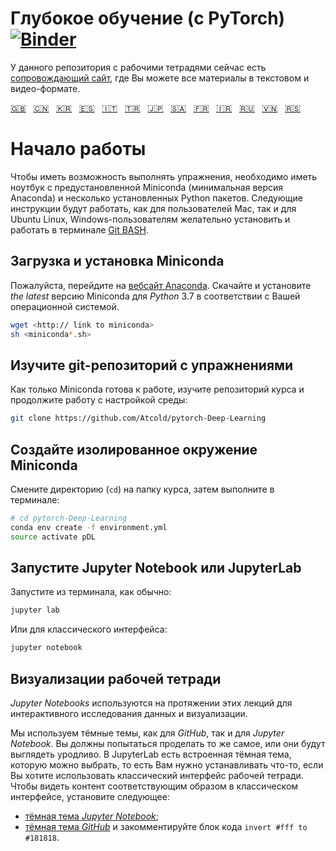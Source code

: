 <!-- # Deep Learning (with PyTorch) [![Binder](https://mybinder.org/badge_logo.svg)](https://mybinder.org/v2/gh/Atcold/pytorch-Deep-Learning/master) -->

# Глубокое обучение (с PyTorch) [![Binder](https://mybinder.org/badge_logo.svg)](https://mybinder.org/v2/gh/Atcold/pytorch-Deep-Learning/master)

<!-- This notebook repository now has a [companion website](https://atcold.github.io/pytorch-Deep-Learning/), where all the course material can be found in video and textual format. -->

У данного репозитория с рабочими тетрадями сейчас есть [сопровождающий сайт](https://atcold.github.io/pytorch-Deep-Learning/ru), где Вы можете все материалы в текстовом и видео-формате.


<!-- English - Mandarin - Korean - Spanish - Italian - Turkish - Japanese - Arabic - French - Farsi - Russian - Vietnamese - Serbian -->
[🇬🇧](https://github.com/Atcold/pytorch-Deep-Learning/blob/master/README.md) &nbsp; [🇨🇳](https://github.com/Atcold/pytorch-Deep-Learning/blob/master/docs/zh/README-ZH.md) &nbsp; [🇰🇷](https://github.com/Atcold/pytorch-Deep-Learning/blob/master/docs/ko/README-KO.md) &nbsp; [🇪🇸](https://github.com/Atcold/pytorch-Deep-Learning/blob/master/docs/es/README-ES.md) &nbsp; [🇮🇹](https://github.com/Atcold/pytorch-Deep-Learning/blob/master/docs/it/README-IT.md) &nbsp; [🇹🇷](https://github.com/Atcold/pytorch-Deep-Learning/blob/master/docs/tr/README-TR.md) &nbsp; [🇯🇵](https://github.com/Atcold/pytorch-Deep-Learning/blob/master/docs/ja/README-JA.md) &nbsp; [🇸🇦](https://github.com/Atcold/pytorch-Deep-Learning/blob/master/docs/ar/README-AR.md) &nbsp; [🇫🇷](https://github.com/Atcold/pytorch-Deep-Learning/blob/master/docs/fr/README-FR.md) &nbsp; [🇮🇷](https://github.com/Atcold/pytorch-Deep-Learning/blob/master/docs/fa/README-FA.md) &nbsp; [🇷🇺](https://github.com/Atcold/pytorch-Deep-Learning/blob/master/docs/ru/README-RU.md) &nbsp; [🇻🇳](https://github.com/Atcold/pytorch-Deep-Learning/blob/master/docs/vi/README-VI.md) &nbsp; [🇷🇸](https://github.com/Atcold/pytorch-Deep-Learning/blob/master/docs/sr/README-SR.md)

<!-- # Getting started -->

# Начало работы

<!-- To be able to follow the exercises, you are going to need a laptop with Miniconda (a minimal version of Anaconda) and several Python packages installed.
The following instruction would work as is for Mac or Ubuntu Linux users, Windows users would need to install and work in the [Git BASH](https://gitforwindows.org/) terminal. -->

Чтобы иметь возможность выполнять упражнения, необходимо иметь ноутбук с предустановленной Miniconda (минимальная версия Anaconda) и несколько установленных Python пакетов.
Следующие инструкции будут работать, как для пользователей Mac, так и для Ubuntu Linux, Windows-пользователям желательно установить и работать в терминале [Git BASH](https://gitforwindows.org/).

<!-- ## Download and install Miniconda -->

## Загрузка и установка Miniconda

<!-- Please go to the [Anaconda website](https://conda.io/miniconda.html).
Download and install *the latest* Miniconda version for *Python* 3.7 for your operating system.

```bash
wget <http:// link to miniconda>
sh <miniconda*.sh>
``` -->

Пожалуйста, перейдите на [вебсайт Anaconda](https://conda.io/miniconda.html).
Скачайте и установите *the latest* версию Miniconda для *Python* 3.7 в соответствии с Вашей операционной системой.

```bash
wget <http:// link to miniconda>
sh <miniconda*.sh>
```

<!-- ## Check-out the git repository with the exercise -->

## Изучите git-репозиторий с упражнениями

Как только Miniconda готова к работе, изучите репозиторий курса и продолжите работу с настройкой среды:

```bash
git clone https://github.com/Atcold/pytorch-Deep-Learning
```


<!-- ## Create isolated Miniconda environment -->

## Создайте изолированное окружение Miniconda

<!-- Change directory (`cd`) into the course folder, then type:

```bash
# cd pytorch-Deep-Learning
conda env create -f environment.yml
source activate pDL
``` -->

Смените директорию (`cd`) на папку курса, затем выполните в терминале:

```bash
# cd pytorch-Deep-Learning
conda env create -f environment.yml
source activate pDL
```


<!-- ## Start Jupyter Notebook or JupyterLab -->
## Запустите Jupyter Notebook или JupyterLab

<!-- Start from terminal as usual:

```bash
jupyter lab
```

Or, for the classic interface:

```bash
jupyter notebook
``` -->

Запустите из терминала, как обычно:

```bash
jupyter lab
```

Или для классического интерфейса:

```bash
jupyter notebook
```

<!-- ## Notebooks visualisation -->
## Визуализации рабочей тетради

<!-- *Jupyter Notebooks* are used throughout these lectures for interactive data exploration and visualisation.

We use dark styles for both *GitHub* and *Jupyter Notebook*.
You should try to do the same, or they will look ugly.
JupyterLab has a built-in selectable dark theme, so you only need to install something if you want to use the classic notebook interface.
To see the content appropriately in the classic interface install the following: -->

*Jupyter Notebooks* используются на протяжении этих лекций для интерактивного исследования данных и визуализации.

Мы используем тёмные темы, как для *GitHub*, так и для *Jupyter Notebook*.
Вы должны попытаться проделать то же самое, или они будут выглядеть уродливо.
В JupyterLab есть встроенная тёмная тема, которую можно выбрать, то есть Вам нужно устанавливать что-то, если Вы хотите использовать классический интерфейс рабочей тетради.
Чтобы видеть контент соответствующим образом в классическом интерфейсе, установите следующее:

 - [тёмная тема *Jupyter Notebook*](https://userstyles.org/styles/153443/jupyter-notebook-dark);
 - [тёмная тема *GitHub*](https://userstyles.org/styles/37035/github-dark) и закомментируйте блок кода `invert #fff to #181818`.
